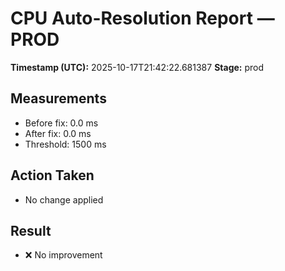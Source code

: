 # CPU Auto-Resolution Report — PROD

**Timestamp (UTC):** 2025-10-17T21:42:22.681387
**Stage:** prod

## Measurements
- Before fix: 0.0 ms
- After fix:  0.0 ms
- Threshold:  1500 ms

## Action Taken
- No change applied

## Result
- ❌ No improvement
